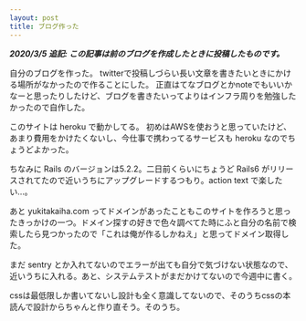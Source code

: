 ```yaml
---
layout: post
title: ブログ作った
---
```


***2020/3/5 追記: この記事は前のブログを作成したときに投稿したものです。***

自分のブログを作った。
twitterで投稿しづらい長い文章を書きたいときにかける場所がなかったので作ることにした。
正直はてなブログとかnoteでもいいかなーと思ったりしたけど、ブログを書きたいってよりはインフラ周りを勉強したかったので自作した。

このサイトは heroku で動かしてる。
初めはAWSを使おうと思っていたけど、あまり費用をかけたくないし、今仕事で携わってるサービスも heroku なのでちょうどよかった。

ちなみに Rails のバージョンは5.2.2。二日前くらいにちょうど Rails6 がリリースされてたので近いうちにアップグレードするつもり。action text で楽したい…。

あと yukitakaiha.com ってドメインがあったこともこのサイトを作ろうと思ったきっかけの一つ。ドメイン探すの好きで色々調べてた時にふと自分の名前で検索したら見つかったので「これは俺が作るしかねえ」と思ってドメイン取得した。

まだ sentry とか入れてないのでエラーが出ても自分で気づけない状態なので、近いうちに入れる。あと、システムテストがまだかけてないので今週中に書く。

cssは最低限しか書いてないし設計も全く意識してないので、そのうちcssの本読んで設計からちゃんと作り直そう。そのうち。
